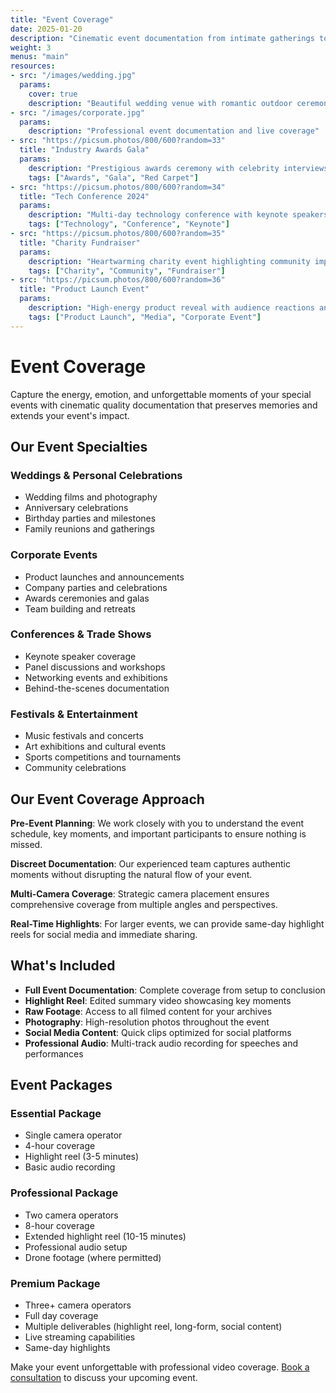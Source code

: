 ```yaml
---
title: "Event Coverage" 
date: 2025-01-20
description: "Cinematic event documentation from intimate gatherings to large-scale conferences and festivals."
weight: 3
menus: "main"
resources:
- src: "/images/wedding.jpg"
  params:
    cover: true
    description: "Beautiful wedding venue with romantic outdoor ceremony setup"
- src: "/images/corporate.jpg"
  params:
    description: "Professional event documentation and live coverage"
- src: "https://picsum.photos/800/600?random=33"
  title: "Industry Awards Gala"
  params:
    description: "Prestigious awards ceremony with celebrity interviews and backstage coverage"
    tags: ["Awards", "Gala", "Red Carpet"]
- src: "https://picsum.photos/800/600?random=34"
  title: "Tech Conference 2024"
  params:
    description: "Multi-day technology conference with keynote speakers and networking events"
    tags: ["Technology", "Conference", "Keynote"]
- src: "https://picsum.photos/800/600?random=35"
  title: "Charity Fundraiser"
  params:
    description: "Heartwarming charity event highlighting community impact and donor stories"
    tags: ["Charity", "Community", "Fundraiser"]
- src: "https://picsum.photos/800/600?random=36"
  title: "Product Launch Event"
  params:
    description: "High-energy product reveal with audience reactions and media interviews"
    tags: ["Product Launch", "Media", "Corporate Event"]
---
```


# Event Coverage

Capture the energy, emotion, and unforgettable moments of your special events with cinematic quality documentation that preserves memories and extends your event's impact.

## Our Event Specialties

### Weddings & Personal Celebrations
- Wedding films and photography
- Anniversary celebrations
- Birthday parties and milestones
- Family reunions and gatherings

### Corporate Events
- Product launches and announcements  
- Company parties and celebrations
- Awards ceremonies and galas
- Team building and retreats

### Conferences & Trade Shows
- Keynote speaker coverage
- Panel discussions and workshops
- Networking events and exhibitions
- Behind-the-scenes documentation

### Festivals & Entertainment
- Music festivals and concerts
- Art exhibitions and cultural events
- Sports competitions and tournaments
- Community celebrations

## Our Event Coverage Approach

**Pre-Event Planning**: We work closely with you to understand the event schedule, key moments, and important participants to ensure nothing is missed.

**Discreet Documentation**: Our experienced team captures authentic moments without disrupting the natural flow of your event.

**Multi-Camera Coverage**: Strategic camera placement ensures comprehensive coverage from multiple angles and perspectives.

**Real-Time Highlights**: For larger events, we can provide same-day highlight reels for social media and immediate sharing.

## What's Included

- **Full Event Documentation**: Complete coverage from setup to conclusion
- **Highlight Reel**: Edited summary video showcasing key moments
- **Raw Footage**: Access to all filmed content for your archives
- **Photography**: High-resolution photos throughout the event
- **Social Media Content**: Quick clips optimized for social platforms
- **Professional Audio**: Multi-track audio recording for speeches and performances

## Event Packages

### Essential Package
- Single camera operator
- 4-hour coverage  
- Highlight reel (3-5 minutes)
- Basic audio recording

### Professional Package  
- Two camera operators
- 8-hour coverage
- Extended highlight reel (10-15 minutes)
- Professional audio setup
- Drone footage (where permitted)

### Premium Package
- Three+ camera operators
- Full day coverage
- Multiple deliverables (highlight reel, long-form, social content)
- Live streaming capabilities
- Same-day highlights

Make your event unforgettable with professional video coverage. [Book a consultation](../contact/) to discuss your upcoming event.